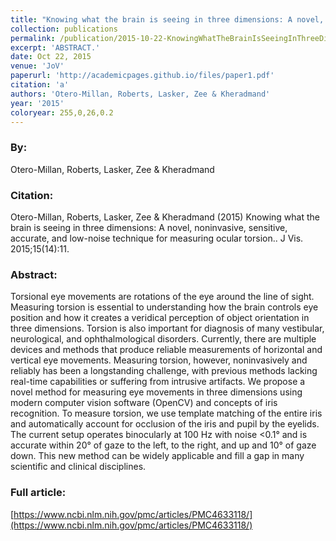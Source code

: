 ```yaml
---
title: "Knowing what the brain is seeing in three dimensions: A novel, noninvasive, sensitive, accurate, and low-noise technique for measuring ocular torsion."
collection: publications
permalink: /publication/2015-10-22-KnowingWhatTheBrainIsSeeingInThreeDimensions_ANovel_Noninvasive
excerpt: 'ABSTRACT.'
date: Oct 22, 2015
venue: 'JoV'
paperurl: 'http://academicpages.github.io/files/paper1.pdf'
citation: 'a'
authors: 'Otero-Millan, Roberts, Lasker, Zee & Kheradmand'
year: '2015'
coloryear: 255,0,26,0.2
---
```


### By: 
Otero-Millan, Roberts, Lasker, Zee & Kheradmand

### Citation: 
Otero-Millan, Roberts, Lasker, Zee & Kheradmand (2015) Knowing what the brain is seeing in three dimensions: A novel, noninvasive, sensitive, accurate, and low-noise technique for measuring ocular torsion.. J Vis. 2015;15(14):11. 

### Abstract: 
Torsional eye movements are rotations of the eye around the line of sight. Measuring torsion is essential to understanding how the brain controls eye position and how it creates a veridical perception of object orientation in three dimensions. Torsion is also important for diagnosis of many vestibular, neurological, and ophthalmological disorders. Currently, there are multiple devices and methods that produce reliable measurements of horizontal and vertical eye movements. Measuring torsion, however, noninvasively and reliably has been a longstanding challenge, with previous methods lacking real-time capabilities or suffering from intrusive artifacts. We propose a novel method for measuring eye movements in three dimensions using modern computer vision software (OpenCV) and concepts of iris recognition. To measure torsion, we use template matching of the entire iris and automatically account for occlusion of the iris and pupil by the eyelids. The current setup operates binocularly at 100 Hz with noise <0.1° and is accurate within 20° of gaze to the left, to the right, and up and 10° of gaze down. This new method can be widely applicable and fill a gap in many scientific and clinical disciplines.

### Full article: 
[https://www.ncbi.nlm.nih.gov/pmc/articles/PMC4633118/](https://www.ncbi.nlm.nih.gov/pmc/articles/PMC4633118/)
